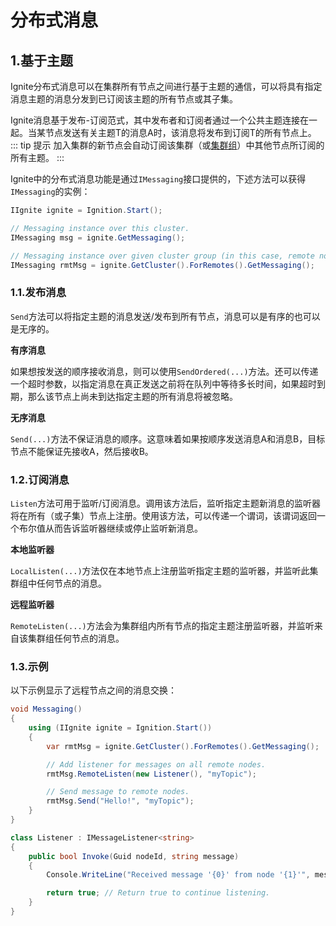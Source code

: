 # 分布式消息
## 1.基于主题
Ignite分布式消息可以在集群所有节点之间进行基于主题的通信，可以将具有指定消息主题的消息分发到已订阅该主题的所有节点或其子集。

Ignite消息基于发布-订阅范式，其中发布者和订阅者通过一个公共主题连接在一起。当某节点发送有关主题T的消息A时，该消息将发布到订阅T的所有节点上。
::: tip 提示
加入集群的新节点会自动订阅该集群（或[集群组](/doc/net/Clustering.md#_2-集群组)）中其他节点所订阅的所有主题。
:::

Ignite中的分布式消息功能是通过`IMessaging`接口提供的，下述方法可以获得`IMessaging`的实例：
```csharp
IIgnite ignite = Ignition.Start();

// Messaging instance over this cluster.
IMessaging msg = ignite.GetMessaging();

// Messaging instance over given cluster group (in this case, remote nodes).
IMessaging rmtMsg = ignite.GetCluster().ForRemotes().GetMessaging();
```
### 1.1.发布消息
`Send`方法可以将指定主题的消息发送/发布到所有节点，消息可以是有序的也可以是无序的。

**有序消息**

如果想按发送的顺序接收消息，则可以使用`SendOrdered(...)`方法。还可以传递一个超时参数，以指定消息在真正发送之前将在队列中等待多长时间，如果超时到期，那么该节点上尚未到达指定主题的所有消息将被忽略。

**无序消息**

`Send(...)`方法不保证消息的顺序。这意味着如果按顺序发送消息A和消息B，目标节点不能保证先接收A，然后接收B。

### 1.2.订阅消息
`Listen`方法可用于监听/订阅消息。调用该方法后，监听指定主题新消息的监听器将在所有（或子集）节点上注册。使用该方法，可以传递一个谓词，该谓词返回一个布尔值从而告诉监听器继续或停止监听新消息。

**本地监听器**

`LocalListen(...)`方法仅在本地节点上注册监听指定主题的监听器，并监听此集群组中任何节点的消息。

**远程监听器**

`RemoteListen(...)`方法会为集群组内所有节点的指定主题注册监听器，并监听来自该集群组任何节点的消息。

### 1.3.示例
以下示例显示了远程节点之间的消息交换：
```csharp
void Messaging()
{
    using (IIgnite ignite = Ignition.Start())
    {
        var rmtMsg = ignite.GetCluster().ForRemotes().GetMessaging();

        // Add listener for messages on all remote nodes.
        rmtMsg.RemoteListen(new Listener(), "myTopic");

        // Send message to remote nodes.
        rmtMsg.Send("Hello!", "myTopic");
    }
}

class Listener : IMessageListener<string>
{
    public bool Invoke(Guid nodeId, string message)
    {
        Console.WriteLine("Received message '{0}' from node '{1}'", message, nodeId);

        return true; // Return true to continue listening.
    }
}
```